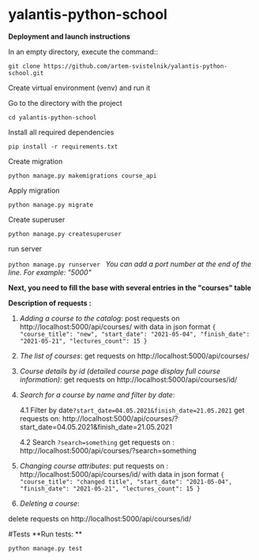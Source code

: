# yalantis-python-school

**Deployment and launch instructions**

In an empty directory, execute the command::

`git clone https://github.com/artem-svistelnik/yalantis-python-school.git`

Create virtual environment (venv) and run it

Go to the directory with the project

`cd yalantis-python-school`

Install all required dependencies

`pip install -r requirements.txt `

Create migration

`python manage.py makemigrations course_api`

Apply migration

`python manage.py migrate`

Create superuser

`python manage.py createsuperuser`

run server

`python manage.py runserver `
_You can add a port number at the end of the line. For example: "5000"_


**Next, you need to fill the base with several entries in the "courses" table**

**Description of requests :**

1. _Adding a course to the catalog_:
 post requests on http://localhost:5000/api/courses/ with data in json format
`{
    "course_title": "new",
    "start_date": "2021-05-04",
    "finish_date": "2021-05-21",
    "lectures_count": 15
}`

2. _The list of courses_:
get requests on http://localhost:5000/api/courses/

3. _Course details by id (detailed course page display full course information)_:
get requests on http://localhost:5000/api/courses/id/

4. _Search for a course by name and filter by date_:

    4.1 Filter by date`?start_date=04.05.2021&finish_date=21.05.2021` 
         get requests on: http://localhost:5000/api/courses/?start_date=04.05.2021&finish_date=21.05.2021

    4.2 Search  `?search=something`
        get requests on : http://localhost:5000/api/courses/?search=something

5. _Changing course attributes_:
put requests on : http://localhost:5000/api/courses/id/ with data in json format
`{
    "course_title": "changed title",
    "start_date": "2021-05-04",
    "finish_date": "2021-05-21",
    "lectures_count": 15
}`

6. _Deleting a course_:

delete requests on http://localhost:5000/api/courses/id/

#Tests
**Run tests: **

`python manage.py test`

